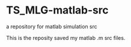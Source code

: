 # TS_MLG-matlab-src
a repository for matlab simulation src

This is the reposity saved my matlab .m src files.
